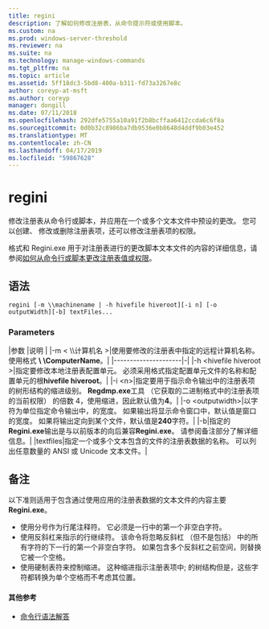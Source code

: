 ```yaml
---
title: regini
description: 了解如何修改注册表，从命令提示符或使用脚本。
ms.custom: na
ms.prod: windows-server-threshold
ms.reviewer: na
ms.suite: na
ms.technology: manage-windows-commands
ms.tgt_pltfrm: na
ms.topic: article
ms.assetid: 5ff18dc3-5bd8-400a-b311-fd73a3267e8c
author: coreyp-at-msft
ms.author: coreyp
manager: dongill
ms.date: 07/11/2018
ms.openlocfilehash: 292dfe5755a10a91f2b8bcffaa6412ccda6c6f8a
ms.sourcegitcommit: 0d0b32c8986ba7db9536e0b8648d4ddf9b03e452
ms.translationtype: MT
ms.contentlocale: zh-CN
ms.lasthandoff: 04/17/2019
ms.locfileid: "59867628"
---
```

# <a name="regini"></a>regini

修改注册表从命令行或脚本，并应用在一个或多个文本文件中预设的更改。 您可以创建、 修改或删除注册表项，还可以修改注册表项的权限。

格式和 Regini.exe 用于对注册表进行的更改脚本文本文件的内容的详细信息，请参阅[如何从命令行或脚本更改注册表值或权限](https://support.microsoft.com/help/264584/how-to-change-registry-values-or-permissions-from-a-command-line-or-a)。

## <a name="syntax"></a>语法

```
regini [-m \\machinename | -h hivefile hiveroot][-i n] [-o outputWidth][-b] textFiles...
```

### <a name="parameters"></a>Parameters

|参数 |说明 |
|-m \< \\\\计算机名 >|使用要修改的注册表中指定的远程计算机名称。 使用格式 **\\ \\ComputerName**。|
|---------------------|-|
|-h \<hivefile hiveroot >|指定要修改本地注册表配置单元。 必须采用格式指定配置单元文件的名称和配置单元的根**hivefile hiveroot**。|
|-i \<n>|指定要用于指示命令输出中的注册表项的树形结构的缩进级别。 **Regdmp.exe**工具 （它获取的二进制格式中的注册表项的当前权限） 的倍数 4，使用缩进，因此默认值为**4**。|
|-o \<outputwidth>|以字符为单位指定命令输出中，的宽度。 如果输出将显示命令窗口中，默认值是窗口的宽度。 如果将输出定向到某个文件，默认值是**240**字符。|
|-b|指定的**Regini.exe**输出是与以前版本的向后兼容**Regini.exe**。 请参阅备注部分了解详细信息。|
|textfiles|指定一个或多个文本包含的文件的注册表数据的名称。 可以列出任意数量的 ANSI 或 Unicode 文本文件。|

## <a name="remarks"></a>备注

以下准则适用于包含通过使用应用的注册表数据的文本文件的内容主要**Regini.exe**。
-   使用分号作为行尾注释符。 它必须是一行中的第一个非空白字符。
-   使用反斜杠来指示的行继续符。 该命令将忽略反斜杠 （但不是包括） 中的所有字符的下一行的第一个非空白字符。 如果包含多个反斜杠之前空间，则替换它被一个空格。
-   使用硬制表符来控制缩进。 这种缩进指示注册表项中; 的树结构但是，这些字符都转换为单个空格而不考虑其位置。

#### <a name="additional-references"></a>其他参考

-   [命令行语法解答](command-line-syntax-key.md)